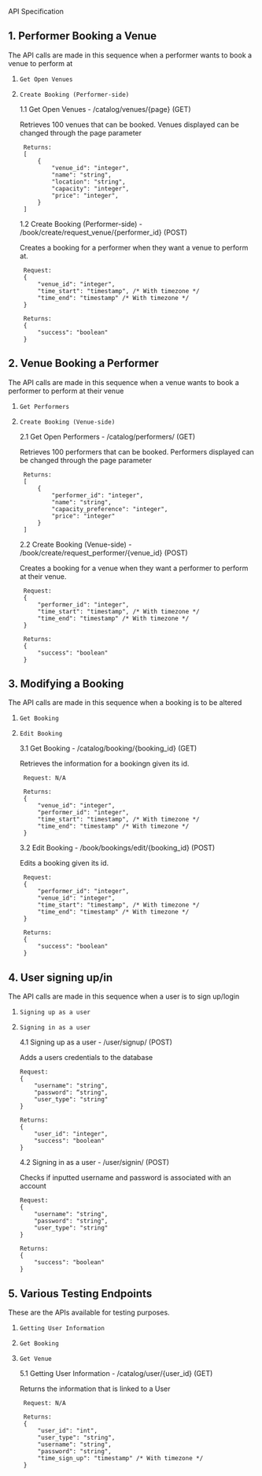 API Specification

## 1. Performer Booking a Venue

The API calls are made in this sequence when a performer wants to book a venue to perform at

1.  `Get Open Venues`
2.  `Create Booking (Performer-side)`

    1.1 Get Open Venues - /catalog/venues/{page} (GET)

    Retrieves 100 venues that can be booked.  Venues displayed can be changed through the page parameter

         Returns:
         [
             {
                 "venue_id": "integer",
                 "name": "string",
                 "location": "string",
                 "capacity": "integer",
                 "price": "integer",
             }
         ]

    1.2 Create Booking (Performer-side) - /book/create/request_venue/{performer_id} (POST)

    Creates a booking for a performer when they want a venue to perform at.

         Request:
         {
             "venue_id": "integer",
             "time_start": "timestamp", /* With timezone */
             "time_end": "timestamp" /* With timezone */
         }

         Returns:
         {
             "success": "boolean"
         }

## 2. Venue Booking a Performer

The API calls are made in this sequence when a venue wants to book a performer to perform at their venue

1.  `Get Performers`
2.  `Create Booking (Venue-side)`

    2.1 Get Open Performers - /catalog/performers/ (GET)

    Retrieves 100 performers that can be booked. Performers displayed can be changed through the page parameter

         Returns:
         [
             {
                 "performer_id": "integer",
                 "name": "string",
                 "capacity_preference": "integer",
                 "price": "integer"
             }
         ]

    2.2 Create Booking (Venue-side) - /book/create/request_performer/{venue_id} (POST)

    Creates a booking for a venue when they want a performer to perform at their venue.

         Request:
         {
             "performer_id": "integer",
             "time_start": "timestamp", /* With timezone */
             "time_end": "timestamp" /* With timezone */
         }

         Returns:
         {
             "success": "boolean"
         }

## 3. Modifying a Booking

The API calls are made in this sequence when a booking is to be altered

1.  `Get Booking`
2.  `Edit Booking`

    3.1 Get Booking - /catalog/booking/{booking_id} (GET)

    Retrieves the information for a bookingn given its id.

         Request: N/A

         Returns:
         {
             "venue_id": "integer",
             "performer_id": "integer",
             "time_start": "timestamp", /* With timezone */
             "time_end": "timestamp" /* With timezone */
         }

    3.2 Edit Booking - /book/bookings/edit/{booking_id} (POST)

    Edits a booking given its id.

         Request:
         {
             "performer_id": "integer",
             "venue_id": "integer",
             "time_start": "timestamp", /* With timezone */
             "time_end": "timestamp" /* With timezone */
         }

         Returns:
         {
             "success": "boolean"
         }

## 4. User signing up/in

The API calls are made in this sequence when a user is to sign up/login

1.  `Signing up as a user`
2.  `Signing in as a user`

    4.1 Signing up as a user - /user/signup/ (POST)

    Adds a users credentials to the database

        Request:
        {
            "username": "string",
            "password": “string",
            "user_type": "string"
        }

        Returns:
        {
            "user_id": "integer",
            "success": "boolean"
        }

    4.2 Signing in as a user - /user/signin/ (POST)

    Checks if inputted username and password is associated with an account

        Request:
        {
            "username": "string",
            "password": "string",
            "user_type": "string"
        }

        Returns:
        {
            "success": "boolean"
        }

## 5. Various Testing Endpoints

These are the APIs available for testing purposes.

1.  `Getting User Information`
2.  `Get Booking`
3.  `Get Venue`

    5.1 Getting User Information - /catalog/user/{user_id} (GET)

    Returns the information that is linked to a User

         Request: N/A

         Returns:
         {
             "user_id": "int",
             "user_type": "string",
             "username": "string",
             "password": "string",
             "time_sign_up": "timestamp" /* With timezone */
         }
